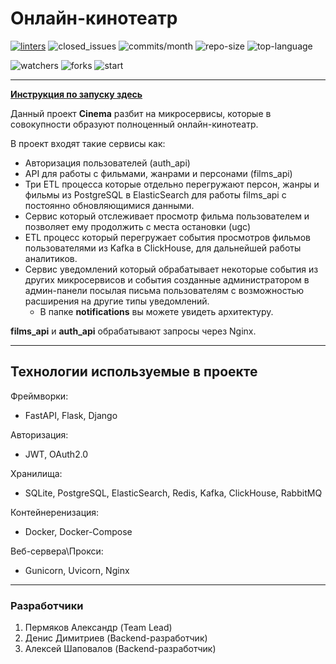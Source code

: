 # Онлайн-кинотеатр

[![linters](https://github.com/AlexanderPRM/Async_API/actions/workflows/linters.yml/badge.svg)](https://github.com/AlexanderPRM/Async_API/actions/workflows/linters.yml)
![closed_issues](https://img.shields.io/github/issues-closed/AlexanderPRM/Cinema)
![commits/month](https://img.shields.io/github/commit-activity/m/AlexanderPRM/Cinema)
![repo-size](https://img.shields.io/github/repo-size/AlexanderPRM/Cinema)
![top-language](https://img.shields.io/github/languages/top/AlexanderPRM/Cinema)

![watchers](https://img.shields.io/github/watchers/AlexanderPRM/Cinema?style=social)
![forks](https://img.shields.io/github/forks/AlexanderPRM/Cinema?style=social)
![start](https://img.shields.io/github/stars/AlexanderPRM/Cinema?style=social)

---

[**Инструкция по запуску здесь**](https://github.com/AlexanderPRM/Cinema/blob/main/start_instruction.md)

Данный проект **Cinema** разбит на микросервисы, которые в совокупности
образуют полноценный онлайн-кинотеатр.

В проект входят такие сервисы как:

- Авторизация пользователей (auth_api)
- API для работы с фильмами, жанрами и персонами (films_api)
- Три ETL процесса которые отдельно перегружают персон, жанры и фильмы
из PostgreSQL в ElasticSearch для работы films_api с постоянно обновляющимися данными.
- Сервис который отслеживает просмотр фильма пользователем и позволяет
ему продолжить с места остановки (ugc)
- ETL процесс который перегружает события просмотров фильмов пользователями из Kafka в ClickHouse, для дальнейшей работы аналитиков.
- Сервис уведомлений который обрабатывает некоторые события из других микросервисов и события созданные администратором в админ-панели посылая письма пользователям с возможностью расширения на другие типы уведомлений.
  - В папке **notifications** вы можете увидеть архитектуру.

**films_api** и **auth_api** обрабатывают запросы через Nginx.

---
## Технологии используемые в проекте

Фреймворки:

- FastAPI, Flask, Django

Авторизация:

- JWT, OAuth2.0

Хранилища:

- SQLite, PostgreSQL, ElasticSearch, Redis, Kafka, ClickHouse, RabbitMQ

Контейнеренизация:

- Docker, Docker-Compose

Веб-сервера\Прокси:

- Gunicorn, Uvicorn, Nginx

---
### Разработчики

1. Пермяков Александр (Team Lead)
1. Денис Димитриев (Backend-разработчик)
1. Алексей Шаповалов (Backend-разработчик)
